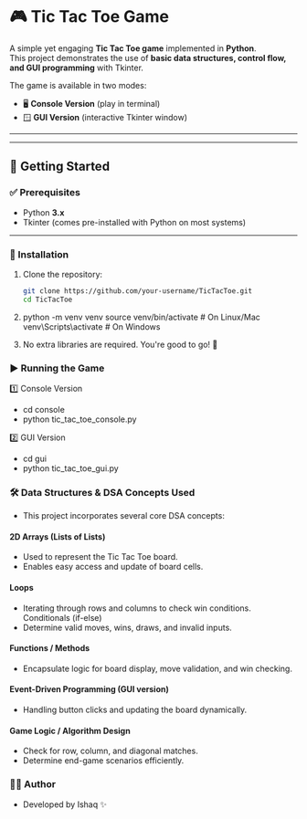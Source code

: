 # 🎮 Tic Tac Toe Game  

A simple yet engaging **Tic Tac Toe game** implemented in **Python**.  
This project demonstrates the use of **basic data structures, control flow, and GUI programming** with Tkinter.  

The game is available in two modes:  
- 🖥 **Console Version** (play in terminal)  
- 🪟 **GUI Version** (interactive Tkinter window)  

---


---

## 🚀 Getting Started  

### ✅ Prerequisites  
- Python **3.x**  
- Tkinter (comes pre-installed with Python on most systems)  

---

### 🔧 Installation  

1. Clone the repository:  
   ```bash
   git clone https://github.com/your-username/TicTacToe.git
   cd TicTacToe
2. python -m venv venv
  source venv/bin/activate   # On Linux/Mac
  venv\Scripts\activate      # On Windows

3. No extra libraries are required. You're good to go! 🎉

### ▶️ Running the Game

  1️⃣ Console Version
   - cd console
   - python tic_tac_toe_console.py
  
  2️⃣ GUI Version
   - cd gui
   - python tic_tac_toe_gui.py

### 🛠 Data Structures & DSA Concepts Used
       
  * This project incorporates several core DSA concepts:
  
#### 2D Arrays (Lists of Lists)
  - Used to represent the Tic Tac Toe board.
  - Enables easy access and update of board cells.
#### Loops
  - Iterating through rows and columns to check win conditions.
  Conditionals (if-else)
  - Determine valid moves, wins, draws, and invalid inputs.
#### Functions / Methods
  - Encapsulate logic for board display, move validation, and win     checking.
#### Event-Driven Programming (GUI version)
  - Handling button clicks and updating the board dynamically.
#### Game Logic / Algorithm Design
  - Check for row, column, and diagonal matches.
  - Determine end-game scenarios efficiently.

### 👨‍💻 Author

* Developed by Ishaq ✨
